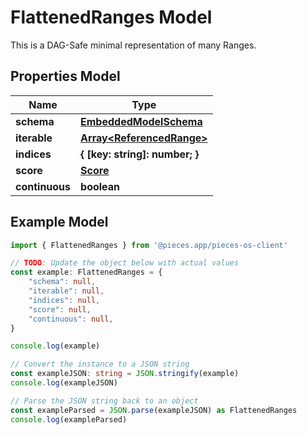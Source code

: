 
# FlattenedRanges Model

This is a DAG-Safe minimal representation of many Ranges.

## Properties Model

Name | Type
------------ | -------------
**schema** | [**EmbeddedModelSchema**](EmbeddedModelSchema)
**iterable** | [**Array&lt;ReferencedRange&gt;**](ReferencedRange)
**indices** | **\{ [key: string]: number; \}**
**score** | [**Score**](Score)
**continuous** | **boolean**

## Example Model

```typescript
import { FlattenedRanges } from '@pieces.app/pieces-os-client'

// TODO: Update the object below with actual values
const example: FlattenedRanges = {
    "schema": null,
    "iterable": null,
    "indices": null,
    "score": null,
    "continuous": null,
}

console.log(example)

// Convert the instance to a JSON string
const exampleJSON: string = JSON.stringify(example)
console.log(exampleJSON)

// Parse the JSON string back to an object
const exampleParsed = JSON.parse(exampleJSON) as FlattenedRanges
console.log(exampleParsed)
```


